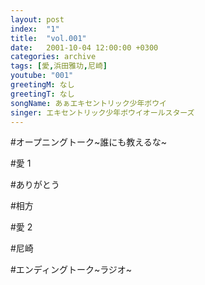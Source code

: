 ```yaml
---
layout: post
index:  "1"
title:  "vol.001"
date:   2001-10-04 12:00:00 +0300
categories: archive
tags: [愛,浜田雅功,尼崎]
youtube: "001"
greetingM: なし
greetingT: なし
songName: あぁエキセントリック少年ボウイ
singer: エキセントリック少年ボウイオールスターズ
---
```


#オープニングトーク~誰にも教えるな~

#愛 1

#ありがとう

#相方

#愛 2

#尼崎

#エンディングトーク~ラジオ~
